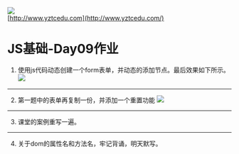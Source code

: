 ![](http://www.yztcedu.com/images/logo.png)     
[http://www.yztcedu.com](http://www.yztcedu.com/)  
# JS基础-Day09作业
1. 使用js代码动态创建一个form表单，并动态的添加节点。最后效果如下所示。
   ![](http://o7cqr8cfk.bkt.clouddn.com/public/16-12-8/91555821.jpg)

---
2. 第一题中的表单再复制一份，并添加一个重置功能
   ![](http://o7cqr8cfk.bkt.clouddn.com/public/16-12-8/52722605.jpg)

---
3. 课堂的案例重写一遍。

---
4. 关于dom的属性名和方法名，牢记背诵，明天默写。

